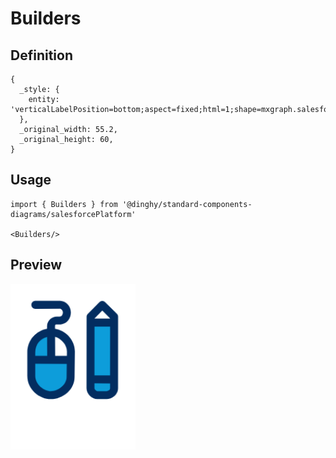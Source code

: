 # Builders

## Definition

```
{
  _style: { 
    entity: 'verticalLabelPosition=bottom;aspect=fixed;html=1;shape=mxgraph.salesforce.builders;',
  },
  _original_width: 55.2,
  _original_height: 60,
}
```

## Usage

```
import { Builders } from '@dinghy/standard-components-diagrams/salesforcePlatform'

<Builders/>
```

## Preview

<img src="./builders.png" width="200"/>
